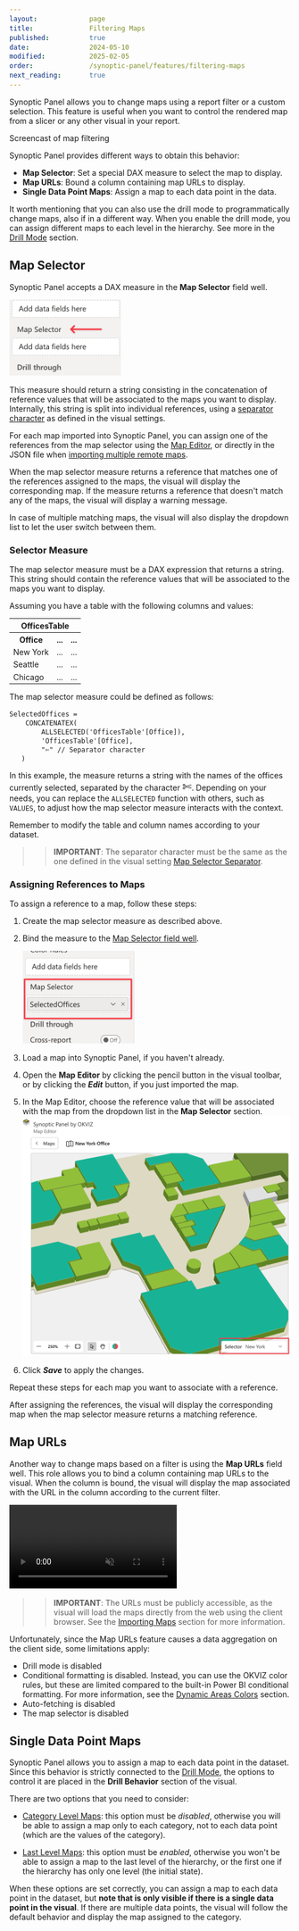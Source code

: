 ```yaml
---
layout:             page
title:              Filtering Maps
published:          true
date:               2024-05-10
modified:           2025-02-05
order:              /synoptic-panel/features/filtering-maps
next_reading:       true
---
```


Synoptic Panel allows you to change maps using a report filter or a custom selection. This feature is useful when you want to control the rendered map from a slicer or any other visual in your report.

<todo>Screencast of map filtering</todo>

Synoptic Panel provides different ways to obtain this behavior:

- **Map Selector**: Set a special DAX measure to select the map to display.
- **Map URLs**: Bound a column containing map URLs to display.
- **Single Data Point Maps**: Assign a map to each data point in the data.

It worth mentioning that you can also use the drill mode to programmatically change maps, also if in a different way. When you enable the drill mode, you can assign different maps to each level in the hierarchy. See more in the [Drill Mode](drill-mode.md) section. 

## Map Selector

Synoptic Panel accepts a DAX measure in the **Map Selector** field well.

<img src="images/map-selector-role.png" width="200">

This measure should return a string consisting in the concatenation of reference values that will be associated to the maps you want to display. Internally, this string is split into individual references, using a [separator character](../options/advanced-options/map-selector.md#separator) as defined in the visual settings.

For each map imported into Synoptic Panel, you can assign one of the references from the map selector using the [Map Editor](../features/map-editor/edit-map.md#map), or directly in the JSON file when [importing multiple remote maps](importing.md). 

When the map selector measure returns a reference that matches one of the references assigned to the maps, the visual will display the corresponding map. If the measure returns a reference that doesn't match any of the maps, the visual will display a warning message.

In case of multiple matching maps, the visual will also display the dropdown list to let the user switch between them.

### Selector Measure

The map selector measure must be a DAX expression that returns a string. This string should contain the reference values that will be associated to the maps you want to display.

Assuming you have a table with the following columns and values:

<table>
    <tr><th colspan="3">OfficesTable</th></tr>
    <tr>
        <th>Office</th>
        <th>...</th>
        <th>...</th>
    </tr>
    <tr>
        <td>New York</td>
        <td>...</td>
        <td>...</td>
    </tr>
    <tr>
        <td>Seattle</td>
        <td>...</td>
        <td>...</td>
    </tr>
    <tr>
        <td>Chicago</td>
        <td>...</td>
        <td>...</td>
    </tr>
</table>

The map selector measure could be defined as follows:

```dax
SelectedOffices = 
    CONCATENATEX(
        ALLSELECTED('OfficesTable'[Office]),
        'OfficesTable'[Office],
        "✄" // Separator character
   )
```

In this example, the measure returns a string with the names of the offices currently selected, separated by the character <span style="font-size:20px">✄</span>. Depending on your needs, you can replace the `ALLSELECTED` function with others, such as `VALUES`, to adjust how the map selector measure interacts with the context.

Remember to modify the table and column names according to your dataset.
>> **IMPORTANT**: The separator character must be the same as the one defined in the visual setting [Map Selector Separator](../options/advanced-options/map-selector.md#separator). 

### Assigning References to Maps

To assign a reference to a map, follow these steps:

1. Create the map selector measure as described above.

2. Bind the measure to the [Map Selector field well](../fields/map-selector.md).

    <img src="images/map-selector-field.png" width="200">

3. Load a map into Synoptic Panel, if you haven't already.

4. Open the **Map Editor** by clicking the pencil button in the visual toolbar, or by clicking the ***Edit*** button, if you just imported the map.

5. In the Map Editor, choose the reference value that will be associated with the map from the dropdown list in the **Map Selector** section.
    <img src="images/map-selector-editor.png">

6. Click ***Save*** to apply the changes.

Repeat these steps for each map you want to associate with a reference.

After assigning the references, the visual will display the corresponding map when the map selector measure returns a matching reference.

## Map URLs

Another way to change maps based on a filter is using the **Map URLs** field well. This role allows you to bind a column containing map URLs to the visual. When the column is bound, the visual will display the map associated with the URL in the column according to the current filter.

<video src="images/map-url-filtering.mp4" autoplay loop muted ></video>

>> **IMPORTANT**: The URLs must be publicly accessible, as the visual will load the maps directly from the web using the client browser. See the [Importing Maps](importing.md) section for more information.

Unfortunately, since the Map URLs feature causes a data aggregation on the client side, some limitations apply:
- Drill mode is disabled
- Conditional formatting is disabled. Instead, you can use the OKVIZ color rules, but these are limited compared to the built-in Power BI conditional formatting. For more information, see the [Dynamic Areas Colors](dynamic-colors.md) section.
- Auto-fetching is disabled
- The map selector is disabled

## Single Data Point Maps

Synoptic Panel allows you to assign a map to each data point in the dataset. Since this behavior is strictly connected to the [Drill Mode](drill-mode.md), the options to control it are placed in the **Drill Behavior** section of the visual.

There are two options that you need to consider:

- [Category Level Maps](drill-mode.md#category-level-maps-option): this option must be *disabled*, otherwise you will be able to assign a map only to each category, not to each data point (which are the values of the category).

- [Last Level Maps](drill-mode.md#last-level-maps-option): this option must be *enabled*, otherwise you won't be able to assign a map to the last level of the hierarchy, or the first one if the hierarchy has only one level (the initial state).

When these options are set correctly, you can assign a map to each data point in the dataset, but **note that is only visible if there is a single data point in the visual**. If there are multiple data points, the visual will follow the default behavior and display the map assigned to the category.